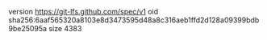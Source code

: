 version https://git-lfs.github.com/spec/v1
oid sha256:6aaf565320a8103e8d3473595d48a8c316aeb1ffd2d128a09399bdb9be25095a
size 4383
